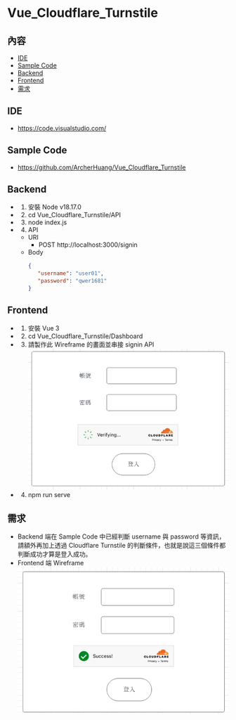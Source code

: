 # Vue_Cloudflare_Turnstile

## 內容
- [IDE](#ide)
- [Sample Code](#sample-code)
- [Backend](#backend)
- [Frontend](#frontend)
- [需求](#%E9%9C%80%E6%B1%82)

## IDE
* https://code.visualstudio.com/

## Sample Code
* https://github.com/ArcherHuang/Vue_Cloudflare_Turnstile

## Backend
* 1. 安裝 Node v18.17.0
* 2. cd Vue_Cloudflare_Turnstile/API
* 3. node index.js 
* 4. API
  * URI
    * POST http://localhost:3000/signin
  * Body
    ```json
    {
       "username": "user01",
       "password": "qwer1681"
    }
    ```

## Frontend
* 1. 安裝 Vue 3
* 2. cd Vue_Cloudflare_Turnstile/Dashboard
* 3. 請製作此 Wireframe 的畫面並串接 signin API
  ![](./Images/pic1.png)
* 4. npm run serve

## 需求
* Backend 端在 Sample Code 中已經判斷 username 與 password 等資訊，請額外再加上透過 Cloudflare Turnstile 的判斷條件，也就是說這三個條件都判斷成功才算是登入成功。
* Frontend 端 Wireframe
  ![](./Images/pic2.png)

